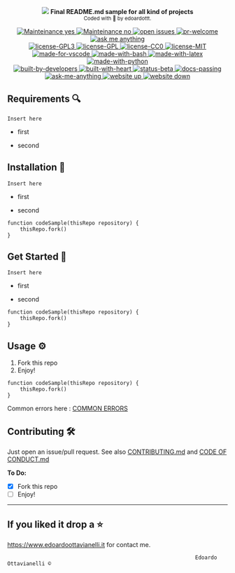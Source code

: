 
<p align="center">
  <!-- logo -->
  <img src="https://github.com/edoardottt/READMENATOR/blob/master/images/logo.png">
  <b>Final README.md sample for all kind of projects</b><br>
  <sub>
    Coded with 💙 by edoardottt.
  </sub>
</p>
<!-- badges -->
<p align="center">
    <!-- mainteinance -->
      <a href="https://edoardoottavianelli.it">
        <img src="https://github.com/edoardottt/READMENATOR/blob/master/images/maintained-yes.png" alt="Mainteinance yes" />
      </a>
      <a href="https://edoardoottavianelli.it">
        <img src="https://github.com/edoardottt/READMENATOR/blob/master/images/maintained-no.png" alt="Mainteinance no" />
      </a>
    <!-- open-issues -->
      <a href="https://edoardoottavianelli.it">
        <img src="https://github.com/edoardottt/READMENATOR/blob/master/images/issues-0-open.png" alt="open issues" />
      </a>
  
  <!-- pr-welcome -->
  <a href="https://edoardoottavianelli.it">
    <img src="https://github.com/edoardottt/READMENATOR/blob/master/images/pr-welcome.svg" alt="pr-welcome" />
  </a>
  <!-- ask-me-anything -->
  <a href="https://edoardoottavianelli.it">
    <img src="https://github.com/edoardottt/READMENATOR/blob/master/images/ask-me-anything.svg" alt="ask me anything" />
  </a>


  <br>

  <!-- license GPLv3.0 -->
  <a href="https://github.com/edoardottt/READMENATOR/blob/master/LICENSE">
    <img src="https://github.com/edoardottt/READMENATOR/blob/master/images/license-GPL3.svg" alt="license-GPL3" />
  </a>
  <!-- license GPL -->
  <a href="https://github.com/edoardottt/READMENATOR/blob/master/LICENSE">
    <img src="https://github.com/edoardottt/READMENATOR/blob/master/images/license-GPL.svg" alt="license-GPL" />
  </a>
    <!-- license CC0 -->
  <a href="https://github.com/edoardottt/READMENATOR/blob/master/LICENSE">
    <img src="https://github.com/edoardottt/READMENATOR/blob/master/images/license-CC0.svg" alt="license-CC0" />
  </a>
    <!-- license MIT -->
  <a href="https://github.com/edoardottt/READMENATOR/blob/master/LICENSE">
    <img src="https://github.com/edoardottt/READMENATOR/blob/master/images/license-MIT.svg" alt="license-MIT" />
  </a>


  <br>

  <!-- made for vscode -->
  <a href="https://github.com/edoardottt/READMENATOR">
    <img src="https://github.com/edoardottt/READMENATOR/blob/master/images/made-for-vscode.svg" alt="made-for-vscode" />
  </a>
  <!-- made with bash -->
  <a href="https://github.com/edoardottt/READMENATOR">
    <img src="https://github.com/edoardottt/READMENATOR/blob/master/images/made-with-bash.svg" alt="made-with-bash" />
  </a>
    <!-- made with latex -->
  <a href="https://github.com/edoardottt/READMENATOR">
    <img src="https://github.com/edoardottt/READMENATOR/blob/master/images/made-with-latex.svg" alt="made-with-latex" />
  </a>
    <!-- made with python -->
  <a href="https://github.com/edoardottt/READMENATOR">
    <img src="https://github.com/edoardottt/READMENATOR/blob/master/images/made-with-python.svg" alt="made-with-python" />
  </a>

  <br>

  <!-- built-by-dev -->
  <a href="https://github.com/edoardottt/READMENATOR">
    <img src="https://github.com/edoardottt/READMENATOR/blob/master/images/built-by-developers.svg" alt="built-by-developers" />
  </a>
  <!-- built-with-heart -->
  <a href="https://github.com/edoardottt/READMENATOR">
    <img src="https://github.com/edoardottt/READMENATOR/blob/master/images/built-with-heart.svg" alt="built-with-heart" />
  </a>
    <!-- status beta -->
  <a href="https://github.com/edoardottt/READMENATOR">
    <img src="https://github.com/edoardottt/READMENATOR/blob/master/images/status-beta.svg" alt="status-beta" />
  </a>
    <!-- docs-passing -->
  <a href="https://github.com/edoardottt/READMENATOR">
    <img src="https://github.com/edoardottt/READMENATOR/blob/master/images/docs-passing.svg" alt="docs-passing" />
  </a>

  <br>

  <!-- ask-me-anything -->
  <a href="https://github.com/edoardottt/READMENATOR">
    <img src="https://github.com/edoardottt/READMENATOR/blob/master/images/ask-me-anything.svg" alt="ask-me-anything" />
  </a>
  <!-- website-up -->
  <a href="https://github.com/edoardottt/READMENATOR">
    <img src="https://github.com/edoardottt/READMENATOR/blob/master/images/website-up.svg" alt="website up" />
  </a>
  <!-- website down -->
  <a href="https://github.com/edoardottt/READMENATOR">
    <img src="https://github.com/edoardottt/READMENATOR/blob/master/images/website-down.svg" alt="website down" />
  </a>

</p>

Requirements 🔍
----------

`
Insert here
`
  - first
  
  - second

Installation 📡
----------

`
Insert here
`
  - first
  
  - second
  
```
function codeSample(thisRepo repository) {
    thisRepo.fork()
}
```

Get Started 🎉
----------

`
Insert here
`
  - first
  
  - second

```
function codeSample(thisRepo repository) {
    thisRepo.fork()
}
```

Usage ⚙️
-------

1. Fork this repo
2. Enjoy!

```
function codeSample(thisRepo repository) {
    thisRepo.fork()
}
```


Common errors here : [COMMON ERRORS](https://github.com/edoardottt/READMENATOR/blob/master/COMMON_ERRORS.md)

Contributing 🛠
-------

Just open an issue/pull request. See also [CONTRIBUTING.md](https://github.com/edoardottt/READMENATOR/blob/master/CONTRIBUTING.md) and [CODE OF CONDUCT.md](https://github.com/edoardottt/READMENATOR/blob/master/CODE_OF_CONDUCT.md)

**To Do:**

- [x] Fork this repo
- [ ] Enjoy!

--------------------------
If you liked it drop a :star:
--------------------------

https://www.edoardoottavianelli.it for contact me.


  
                                                                Edoardo Ottavianelli ©
